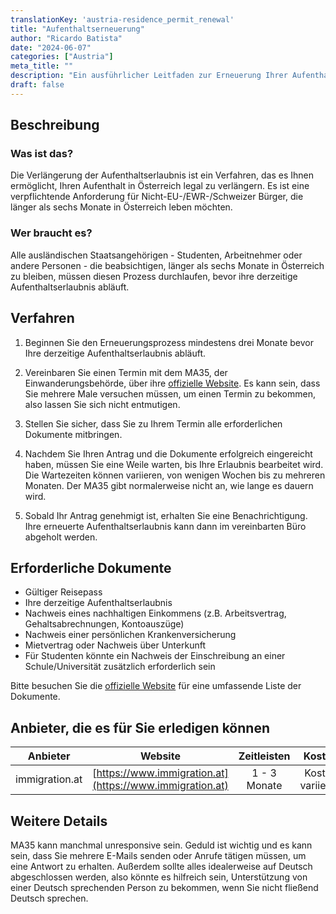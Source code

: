 ```yaml
---
translationKey: 'austria-residence_permit_renewal'
title: "Aufenthaltserneuerung"
author: "Ricardo Batista"
date: "2024-06-07"
categories: ["Austria"]
meta_title: ""
description: "Ein ausführlicher Leitfaden zur Erneuerung Ihrer Aufenthaltserlaubnis in Österreich"
draft: false
---
```


## Beschreibung
### Was ist das?
Die Verlängerung der Aufenthaltserlaubnis ist ein Verfahren, das es Ihnen ermöglicht, Ihren Aufenthalt in Österreich legal zu verlängern. Es ist eine verpflichtende Anforderung für Nicht-EU-/EWR-/Schweizer Bürger, die länger als sechs Monate in Österreich leben möchten.

### Wer braucht es?
Alle ausländischen Staatsangehörigen - Studenten, Arbeitnehmer oder andere Personen - die beabsichtigen, länger als sechs Monate in Österreich zu bleiben, müssen diesen Prozess durchlaufen, bevor ihre derzeitige Aufenthaltserlaubnis abläuft.

## Verfahren
1. Beginnen Sie den Erneuerungsprozess mindestens drei Monate bevor Ihre derzeitige Aufenthaltserlaubnis abläuft.

2. Vereinbaren Sie einen Termin mit dem MA35, der Einwanderungsbehörde, über ihre [offizielle Website](https://www.wien.gv.at/english/administration/civilstatus/migration/). Es kann sein, dass Sie mehrere Male versuchen müssen, um einen Termin zu bekommen, also lassen Sie sich nicht entmutigen.

3. Stellen Sie sicher, dass Sie zu Ihrem Termin alle erforderlichen Dokumente mitbringen.

5. Nachdem Sie Ihren Antrag und die Dokumente erfolgreich eingereicht haben, müssen Sie eine Weile warten, bis Ihre Erlaubnis bearbeitet wird. Die Wartezeiten können variieren, von wenigen Wochen bis zu mehreren Monaten. Der MA35 gibt normalerweise nicht an, wie lange es dauern wird.

6. Sobald Ihr Antrag genehmigt ist, erhalten Sie eine Benachrichtigung. Ihre erneuerte Aufenthaltserlaubnis kann dann im vereinbarten Büro abgeholt werden.

## Erforderliche Dokumente
* Gültiger Reisepass
* Ihre derzeitige Aufenthaltserlaubnis
* Nachweis eines nachhaltigen Einkommens (z.B. Arbeitsvertrag, Gehaltsabrechnungen, Kontoauszüge)
* Nachweis einer persönlichen Krankenversicherung
* Mietvertrag oder Nachweis über Unterkunft
* Für Studenten könnte ein Nachweis der Einschreibung an einer Schule/Universität zusätzlich erforderlich sein

Bitte besuchen Sie die [offizielle Website](https://www.wien.gv.at/english/administration/civilstatus/migration/) für eine umfassende Liste der Dokumente.

## Anbieter, die es für Sie erledigen können

| Anbieter        |     Website     |     Zeitleisten    |       Kosten      |
| --------------- | --------------- |  :-------------: | :-------------: |
| immigration.at      |  [https://www.immigration.at](https://www.immigration.at)       |      1 - 3 Monate      |        Kosten variieren       |

## Weitere Details
MA35 kann manchmal unresponsive sein. Geduld ist wichtig und es kann sein, dass Sie mehrere E-Mails senden oder Anrufe tätigen müssen, um eine Antwort zu erhalten. 
Außerdem sollte alles idealerweise auf Deutsch abgeschlossen werden, also könnte es hilfreich sein, Unterstützung von einer Deutsch sprechenden Person zu bekommen, wenn Sie nicht fließend Deutsch sprechen.